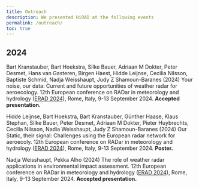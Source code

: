 ```yaml
---
title: Outreach
description: We presented HiRAD at the following events
permalink: /outreach/
toc: true
---
```


## 2024

Bart Kranstauber, Bart Hoekstra, Silke Bauer, Adriaan M Dokter, Peter Desmet, Hans van Gasteren, Birgen Haest, Hidde Leijnse, Cecilia Nilsson, Baptiste Schmid, Nadja Weisshaupt, Judy Z Shamoun-Baranes (2024) Your noise, our data: Current and future opportunities of weather radar for aeroecology. 12th European conference on RADar in meteorology and hydrology ([ERAD 2024](https://www.erad2024.it/)), Rome, Italy, 9-13 September 2024. __Accepted presentation.__

Hidde Leijnse, Bart Hoekstra, Bart Kranstauber, Günther Haase, Klaus Stephan, Silke Bauer, Peter Desmet, Adriaan M Dokter, Pieter Huybrechts, Cecilia Nilsson, Nadia Weisshaupt, Judy Z Shamoun-Baranes (2024) Our Static, their signal: Challenges using the European radar network for aeroecoly. 12th European conference on RADar in meteorology and hydrology ([ERAD 2024](https://www.erad2024.it/)), Rome, Italy, 9-13 September 2024. __Poster.__

Nadja Weisshaupt, Pekka Alho (2024) The role of weather radar applications in environmental impact assessment. 12th European conference on RADar in meteorology and hydrology ([ERAD 2024](https://www.erad2024.it/)), Rome, Italy, 9-13 September 2024. __Accepted presentation.__

